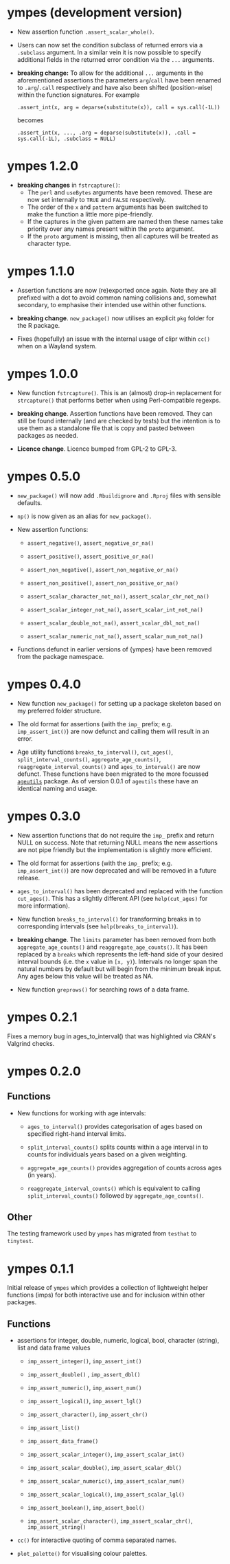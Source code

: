 # ympes (development version)

- New assertion function `.assert_scalar_whole()`.

- Users can now set the condition subclass of returned errors via a  `.subclass`
  argument. In a similar vein it is now possible to specify additional fields in
  the returned error condition via the `...` arguments.

- **breaking change:** To allow for the additional `...` arguments in the 
  aforementioned assertions the parameters `arg`/`call` have been renamed to
  `.arg`/`.call` respectively and have also been shifted (position-wise) within
  the function signatures. For example
  
  ```
  .assert_int(x, arg = deparse(substitute(x)), call = sys.call(-1L))
  ```
  
  becomes
  
  ```
  .assert_int(x, ..., .arg = deparse(substitute(x)), .call = sys.call(-1L), .subclass = NULL)
  ```

# ympes 1.2.0

- **breaking changes** in `fstrcapture()`:
    - The `perl` and `useBytes` arguments have been removed. These are now set
      internally to `TRUE` and `FALSE` respectively.
    - The order of the `x` and `pattern` arguments has been switched to make the
      function a little more pipe-friendly.
    - If the captures in the given pattern are named then these names take
      priority over any names present within the `proto` argument.
    - If the `proto` argument is missing, then all captures will be treated
      as character type.

# ympes 1.1.0

- Assertion functions are now (re)exported once again. Note they are all
  prefixed with a dot to avoid common naming collisions and, somewhat secondary,
  to emphasise their intended use within other functions.

- **breaking change**. `new_package()` now utilises an explicit `pkg` folder for
  the R package.
  
- Fixes (hopefully) an issue with the internal usage of clipr within `cc()` when
  on a Wayland system.

# ympes 1.0.0

- New function `fstrcapture()`. This is an (almost) drop-in replacement for
  `strcapture()` that performs better when using Perl-compatible regexps.

- **breaking change**. Assertion functions have been removed. They can still be
  found internally (and are checked by tests) but the intention is to use them
  as a standalone file that is copy and pasted between packages as needed.
  
- **Licence change**. Licence bumped from GPL-2 to GPL-3.

# ympes 0.5.0

- `new_package()` will now add `.Rbuildignore` and `.Rproj` files with sensible
  defaults.

- `np()` is now given as an alias for `new_package()`.

- New assertion functions:
    - `assert_negative()`, `assert_negative_or_na()`
    - `assert_positive()`, `assert_positive_or_na()`
    
    - `assert_non_negative()`, `assert_non_negative_or_na()`
    - `assert_non_positive()`, `assert_non_positive_or_na()`
    
    - `assert_scalar_character_not_na()`, `assert_scalar_chr_not_na()`
    - `assert_scalar_integer_not_na()`, `assert_scalar_int_not_na()`
    - `assert_scalar_double_not_na()`, `assert_scalar_dbl_not_na()`
    - `assert_scalar_numeric_not_na()`, `assert_scalar_num_not_na()`
    
- Functions defunct in earlier versions of {ympes} have been removed from the
  package namespace.
    

# ympes 0.4.0

- New function `new_package()` for setting up a package skeleton based on my
  preferred folder structure.

- The old format for assertions (with the `imp_` prefix;
  e.g. `imp_assert_int()`) are now defunct and calling them will result in an
  error.
  
- Age utility functions `breaks_to_interval()`, `cut_ages()`,
  `split_interval_counts()`, `aggregate_age_counts()`,
  `reaggregate_interval_counts()` and `ages_to_interval()` are now defunct.
  These functions have been migrated to the more focussed
  [`ageutils`](https://cran.r-project.org/package=ageutils) package. As of
  version 0.0.1 of `ageutils` these have an identical naming and usage.

# ympes 0.3.0

- New assertion functions that do not require the `imp_` prefix and return NULL
  on success. Note that returning NULL means the new assertions are not pipe
  friendly but the implementation is slightly more efficient.
  
- The old format for assertions (with the `imp_` prefix;
  e.g. `imp_assert_int()`) are now deprecated and will be removed in a future
  release.
  
- `ages_to_interval()` has been deprecated and replaced with the function
  `cut_ages()`. This has a slightly different API (see `help(cut_ages)` for
  more information).
  
- New function `breaks_to_interval()` for transforming breaks in to
  corresponding intervals (see `help(breaks_to_interval)`).
  
- **breaking change**. The `limits` parameter has been removed from both
  `aggregate_age_counts()` and `reaggregate_age_counts()`. It has been replaced
  by a `breaks` which represents the left-hand side of your desired interval
  bounds (i.e. the `x` value in `[x, y)`). Intervals no longer span the natural
  numbers by default but will begin from the minimum break input. Any ages
  below this value will be treated as NA.
   
- New function `greprows()` for searching rows of a data frame.

# ympes 0.2.1

Fixes a memory bug in ages_to_interval() that was highlighted via CRAN's
Valgrind checks.

# ympes 0.2.0

## Functions

- New functions for working with age intervals:

    - `ages_to_interval()` provides categorisation of ages based on specified
      right-hand interval limits.
      
    - `split_interval_counts()` splits counts within a age interval in to counts
      for individuals years based on a given weighting.
      
    - `aggregate_age_counts()` provides aggregation of counts across ages (in
      years).
    
    - `reaggregate_interval_counts()` which is equivalent to calling
      `split_interval_counts()` followed by `aggregate_age_counts()`.

## Other

The testing framework used by `ympes` has migrated from `testhat` to `tinytest`.

# ympes 0.1.1

Initial release of `ympes` which provides a collection of lightweight helper
functions (imps) for both interactive use and for inclusion within other
packages.

## Functions

- assertions for integer, double, numeric, logical, bool, character (string),
  list and data frame values
    
    - `imp_assert_integer()`, `imp_assert_int()`
    - `imp_assert_double()` , `imp_assert_dbl()`
    - `imp_assert_numeric()`, `imp_assert_num()`
    - `imp_assert_logical()`, `imp_assert_lgl()`
    - `imp_assert_character()`, `imp_assert_chr()`
    - `imp_assert_list()`
    - `imp_assert_data_frame()`
    
    - `imp_assert_scalar_integer()`, `imp_assert_scalar_int()`
    - `imp_assert_scalar_double()`, `imp_assert_scalar_dbl()`
    - `imp_assert_scalar_numeric()`, `imp_assert_scalar_num()`
    - `imp_assert_scalar_logical()`, `imp_assert_scalar_lgl()`
    - `imp_assert_boolean()`, `imp_assert_bool()`
    - `imp_assert_scalar_character()`, `imp_assert_scalar_chr()`, `imp_assert_string()`

- `cc()` for interactive quoting of comma separated names.
  
- `plot_palette()` for visualising colour palettes.

